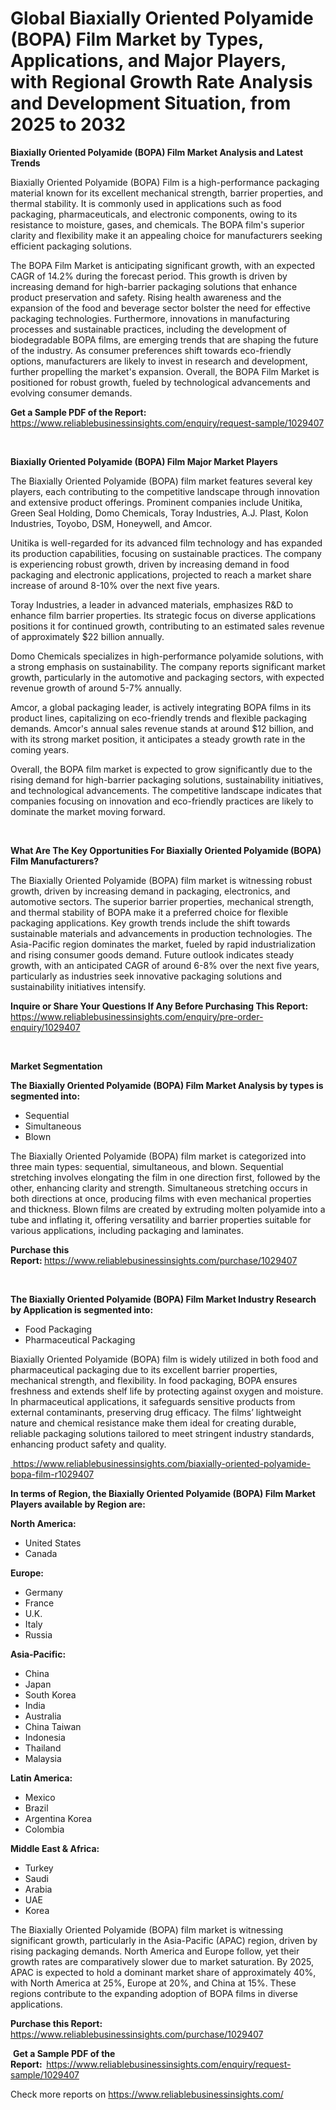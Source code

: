 <p><h1>Global Biaxially Oriented Polyamide (BOPA) Film Market by Types, Applications, and Major Players, with Regional Growth Rate Analysis and Development Situation, from 2025 to 2032</h1></p><p><strong>Biaxially Oriented Polyamide (BOPA) Film Market Analysis and Latest Trends</strong></p>
<p><p>Biaxially Oriented Polyamide (BOPA) Film is a high-performance packaging material known for its excellent mechanical strength, barrier properties, and thermal stability. It is commonly used in applications such as food packaging, pharmaceuticals, and electronic components, owing to its resistance to moisture, gases, and chemicals. The BOPA film's superior clarity and flexibility make it an appealing choice for manufacturers seeking efficient packaging solutions.</p><p>The BOPA Film Market is anticipating significant growth, with an expected CAGR of 14.2% during the forecast period. This growth is driven by increasing demand for high-barrier packaging solutions that enhance product preservation and safety. Rising health awareness and the expansion of the food and beverage sector bolster the need for effective packaging technologies. Furthermore, innovations in manufacturing processes and sustainable practices, including the development of biodegradable BOPA films, are emerging trends that are shaping the future of the industry. As consumer preferences shift towards eco-friendly options, manufacturers are likely to invest in research and development, further propelling the market's expansion. Overall, the BOPA Film Market is positioned for robust growth, fueled by technological advancements and evolving consumer demands.</p></p>
<p><strong>Get a Sample PDF of the Report:&nbsp;</strong> <a href="https://www.reliablebusinessinsights.com/enquiry/request-sample/1029407?utm_campaign=2629&utm_medium=2&utm_source=Github&utm_content=ia&utm_term=21032025&utm_id=biaxially-oriented-polyamide-bopa-film">https://www.reliablebusinessinsights.com/enquiry/request-sample/1029407</a></p>
<p>&nbsp;</p>
<p><strong>Biaxially Oriented Polyamide (BOPA) Film Major Market Players</strong></p>
<p><p>The Biaxially Oriented Polyamide (BOPA) film market features several key players, each contributing to the competitive landscape through innovation and extensive product offerings. Prominent companies include Unitika, Green Seal Holding, Domo Chemicals, Toray Industries, A.J. Plast, Kolon Industries, Toyobo, DSM, Honeywell, and Amcor.</p><p>Unitika is well-regarded for its advanced film technology and has expanded its production capabilities, focusing on sustainable practices. The company is experiencing robust growth, driven by increasing demand in food packaging and electronic applications, projected to reach a market share increase of around 8-10% over the next five years.</p><p>Toray Industries, a leader in advanced materials, emphasizes R&D to enhance film barrier properties. Its strategic focus on diverse applications positions it for continued growth, contributing to an estimated sales revenue of approximately $22 billion annually.</p><p>Domo Chemicals specializes in high-performance polyamide solutions, with a strong emphasis on sustainability. The company reports significant market growth, particularly in the automotive and packaging sectors, with expected revenue growth of around 5-7% annually.</p><p>Amcor, a global packaging leader, is actively integrating BOPA films in its product lines, capitalizing on eco-friendly trends and flexible packaging demands. Amcor's annual sales revenue stands at around $12 billion, and with its strong market position, it anticipates a steady growth rate in the coming years.</p><p>Overall, the BOPA film market is expected to grow significantly due to the rising demand for high-barrier packaging solutions, sustainability initiatives, and technological advancements. The competitive landscape indicates that companies focusing on innovation and eco-friendly practices are likely to dominate the market moving forward.</p></p>
<p>&nbsp;</p>
<p><strong>What Are The Key Opportunities For Biaxially Oriented Polyamide (BOPA) Film Manufacturers?</strong></p>
<p><p>The Biaxially Oriented Polyamide (BOPA) film market is witnessing robust growth, driven by increasing demand in packaging, electronics, and automotive sectors. The superior barrier properties, mechanical strength, and thermal stability of BOPA make it a preferred choice for flexible packaging applications. Key growth trends include the shift towards sustainable materials and advancements in production technologies. The Asia-Pacific region dominates the market, fueled by rapid industrialization and rising consumer goods demand. Future outlook indicates steady growth, with an anticipated CAGR of around 6-8% over the next five years, particularly as industries seek innovative packaging solutions and sustainability initiatives intensify.</p></p>
<p><strong>Inquire or Share Your Questions If Any Before Purchasing This Report:</strong> <a href="https://www.reliablebusinessinsights.com/enquiry/pre-order-enquiry/1029407?utm_campaign=2629&utm_medium=2&utm_source=Github&utm_content=ia&utm_term=21032025&utm_id=biaxially-oriented-polyamide-bopa-film">https://www.reliablebusinessinsights.com/enquiry/pre-order-enquiry/1029407</a></p>
<p>&nbsp;</p>
<p><strong>Market Segmentation</strong></p>
<p><strong>The Biaxially Oriented Polyamide (BOPA) Film Market Analysis by types is segmented into:</strong></p>
<p><ul><li>Sequential</li><li>Simultaneous</li><li>Blown</li></ul></p>
<p><p>The Biaxially Oriented Polyamide (BOPA) film market is categorized into three main types: sequential, simultaneous, and blown. Sequential stretching involves elongating the film in one direction first, followed by the other, enhancing clarity and strength. Simultaneous stretching occurs in both directions at once, producing films with even mechanical properties and thickness. Blown films are created by extruding molten polyamide into a tube and inflating it, offering versatility and barrier properties suitable for various applications, including packaging and laminates.</p></p>
<p><strong>Purchase this Report:&nbsp;</strong><a href="https://www.reliablebusinessinsights.com/purchase/1029407?utm_campaign=2629&utm_medium=2&utm_source=Github&utm_content=ia&utm_term=21032025&utm_id=biaxially-oriented-polyamide-bopa-film">https://www.reliablebusinessinsights.com/purchase/1029407</a></p>
<p>&nbsp;</p>
<p><strong>The Biaxially Oriented Polyamide (BOPA) Film Market Industry Research by Application is segmented into:</strong></p>
<p><ul><li>Food Packaging</li><li>Pharmaceutical Packaging</li></ul></p>
<p><p>Biaxially Oriented Polyamide (BOPA) film is widely utilized in both food and pharmaceutical packaging due to its excellent barrier properties, mechanical strength, and flexibility. In food packaging, BOPA ensures freshness and extends shelf life by protecting against oxygen and moisture. In pharmaceutical applications, it safeguards sensitive products from external contaminants, preserving drug efficacy. The films’ lightweight nature and chemical resistance make them ideal for creating durable, reliable packaging solutions tailored to meet stringent industry standards, enhancing product safety and quality.</p></p>
<p><a href="https://www.reliablebusinessinsights.com/biaxially-oriented-polyamide-bopa-film-r1029407?utm_campaign=2629&utm_medium=2&utm_source=Github&utm_content=ia&utm_term=21032025&utm_id=biaxially-oriented-polyamide-bopa-film">&nbsp;https://www.reliablebusinessinsights.com/biaxially-oriented-polyamide-bopa-film-r1029407</a></p>
<p><strong>In terms of Region, the Biaxially Oriented Polyamide (BOPA) Film Market Players available by Region are:</strong></p>
<p>
    <p> <strong> North America: </strong>
        <ul>
            <li>United States</li>
            <li>Canada</li>
        </ul>
        </p> 
    <p> <strong> Europe: </strong>
        <ul>
            <li>Germany</li>
            <li>France</li>
            <li>U.K.</li>
            <li>Italy</li>
            <li>Russia</li>
        </ul>
        </p> 
    <p> <strong> Asia-Pacific: </strong>
        <ul>
            <li>China</li>
            <li>Japan</li>
            <li>South Korea</li>
            <li>India</li>
            <li>Australia</li>
            <li>China Taiwan</li>
            <li>Indonesia</li>
            <li>Thailand</li>
            <li>Malaysia</li>
        </ul>
        </p> 
    <p> <strong> Latin America: </strong>
        <ul>
            <li>Mexico</li>
            <li>Brazil</li>
            <li>Argentina Korea</li>
            <li>Colombia</li>
        </ul>
        </p> 
    <p> <strong> Middle East & Africa: </strong>
        <ul>
            <li>Turkey</li>
            <li>Saudi</li>
            <li>Arabia</li>
            <li>UAE</li>
            <li>Korea</li>
        </ul>
    </p>
    </p>
<p><p>The Biaxially Oriented Polyamide (BOPA) film market is witnessing significant growth, particularly in the Asia-Pacific (APAC) region, driven by rising packaging demands. North America and Europe follow, yet their growth rates are comparatively slower due to market saturation. By 2025, APAC is expected to hold a dominant market share of approximately 40%, with North America at 25%, Europe at 20%, and China at 15%. These regions contribute to the expanding adoption of BOPA films in diverse applications.</p></p>
<p><strong>Purchase this Report: </strong><a href="https://www.reliablebusinessinsights.com/purchase/1029407?utm_campaign=2629&utm_medium=2&utm_source=Github&utm_content=ia&utm_term=21032025&utm_id=biaxially-oriented-polyamide-bopa-film">https://www.reliablebusinessinsights.com/purchase/1029407</a></p>
<p>&nbsp;<strong>Get a Sample PDF of the Report:&nbsp;&nbsp;</strong><a href="https://www.reliablebusinessinsights.com/enquiry/request-sample/1029407?utm_campaign=2629&utm_medium=2&utm_source=Github&utm_content=ia&utm_term=21032025&utm_id=biaxially-oriented-polyamide-bopa-film">https://www.reliablebusinessinsights.com/enquiry/request-sample/1029407</a></p>
<p><strong></strong></p>
<p>Check more reports on <a href="https://www.reliablebusinessinsights.com/?utm_campaign=2629&utm_medium=2&utm_source=Github&utm_content=ia&utm_term=21032025&utm_id=biaxially-oriented-polyamide-bopa-film">https://www.reliablebusinessinsights.com/</a></p>